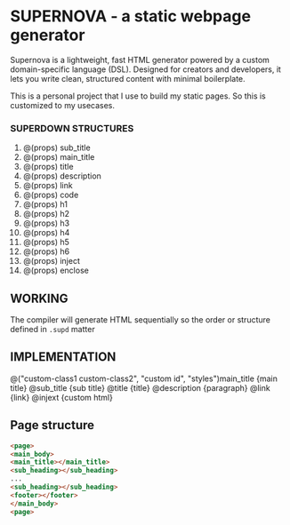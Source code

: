 # SUPERNOVA - a static webpage generator 

Supernova is a lightweight, fast HTML generator powered by a custom domain-specific 
language (DSL). Designed for creators and developers, it lets you write clean, structured
content with minimal boilerplate. 

This is a personal project that I use to build my static pages. So this is customized to my usecases.


### SUPERDOWN STRUCTURES

1. @(props)  sub_title
2. @(props)  main_title
3. @(props)  title
4. @(props)  description
5. @(props)  link
6. @(props)  code
7. @(props)  h1 
8. @(props)  h2 
9. @(props)  h3 
10. @(props)  h4 
11. @(props)  h5 
12. @(props)  h6 
13. @(props)  inject
14. @(props)  enclose


## WORKING

The compiler will generate HTML sequentially so the order or structure defined in `.supd` matter

## IMPLEMENTATION

@("custom-class1 custom-class2", "custom id", "styles")main_title {main title}
@sub_title {sub title}
@title {title}
@description {paragraph}
@link {link}
@injext {custom html}



## Page structure

```html
<page>
<main_body>
<main_title></main_title>
<sub_heading></sub_heading>
...
<sub_heading></sub_heading>
<footer></footer>
</main_body>
<page>
```
